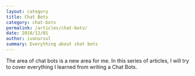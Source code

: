 ```yaml
---
layout: category
title: Chat Bots
category: chat-bots
permalink: /articles/chat-bots/
date: 2018/12/01
author: ivanursul
summary: Everything about chat bots
---
```


The area of chat bots is a new area for me. In this series of articles, I will try to cover everything I learned from writing a Chat Bots.